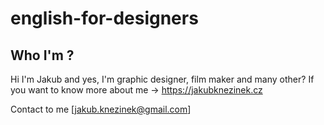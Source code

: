 # english-for-designers

## Who I'm ?

Hi I'm Jakub and yes, I'm graphic designer, film maker and many other?
If you want to know more about me -> https://jakubknezinek.cz

Contact to me [jakub.knezinek@gmail.com]
